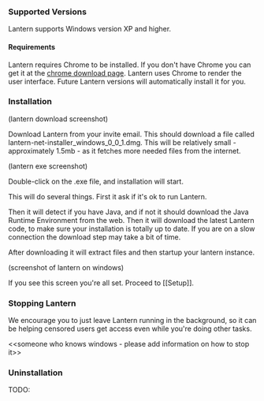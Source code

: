 ### Supported Versions

Lantern supports Windows version XP and higher.

#### Requirements

Lantern requires Chrome to be installed. If you don't have Chrome you can get it at the [chrome download page](https://www.google.com/intl/en/chrome/browser/). Lantern uses Chrome to render the user interface. Future Lantern versions will automatically install it for you.

### Installation

(lantern download screenshot)

Download Lantern from your invite email. This should download a file called lantern-net-installer_windows_0_0_1.dmg. This will be relatively small - approximately 1.5mb - as it fetches more needed files from the internet.

(lantern exe screenshot)

Double-click on the .exe file, and installation will start.

This will do several things. First it ask if it's ok to run Lantern. 

Then it will detect if you have Java, and if not it should download the Java Runtime Environment from the web. Then it will download the latest Lantern code, to make sure your installation is totally up to date. If you are on a slow connection the download step may take a bit of time.

After downloading it will extract files and then startup your lantern instance.

(screenshot of lantern on windows)

If you see this screen you're all set. Proceed to [[Setup]].

### Stopping Lantern

We encourage you to just leave Lantern running in the background, so it can be helping censored users get access even while you're doing other tasks.

<<someone who knows windows - please add information on how to stop it>>

### Uninstallation

TODO: